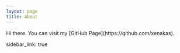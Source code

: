 ```yaml
---
layout: page
title: About
---
```


<p class="message">
  Hi there. 
  You can visit my [GitHub Page](https://github.com/xenakas). 
</p>


sidebar_link: true
